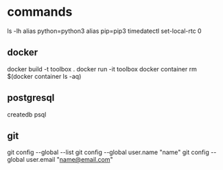 # commands
ls -lh
alias python=python3
alias pip=pip3
timedatectl set-local-rtc 0

## docker
docker build -t toolbox .
docker run -it toolbox
docker container rm $(docker container ls -aq)

## postgresql
createdb
psql

## git
git config --global --list
git config --global user.name "name"
git config --global user.email "name@email.com"
